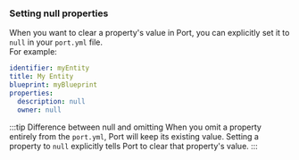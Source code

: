 ### Setting null properties

When you want to clear a property's value in Port, you can explicitly set it to `null` in your `port.yml` file.  
For example:

```yaml showLineNumbers
identifier: myEntity
title: My Entity
blueprint: myBlueprint
properties:
  description: null  
  owner: null
```

:::tip Difference between null and omitting
When you omit a property entirely from the `port.yml`, Port will keep its existing value. Setting a property to `null` explicitly tells Port to clear that property's value.
:::